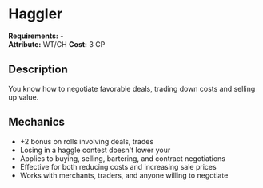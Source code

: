 # Haggler

**Requirements:** -  
**Attribute:** WT/CH
**Cost:** 3 CP  

## Description
You know how to negotiate favorable deals, trading down costs and selling up value.

## Mechanics
- +2 bonus on rolls involving deals, trades
- Losing in a haggle contest doesn't lower your 
- Applies to buying, selling, bartering, and contract negotiations
- Effective for both reducing costs and increasing sale prices
- Works with merchants, traders, and anyone willing to negotiate
